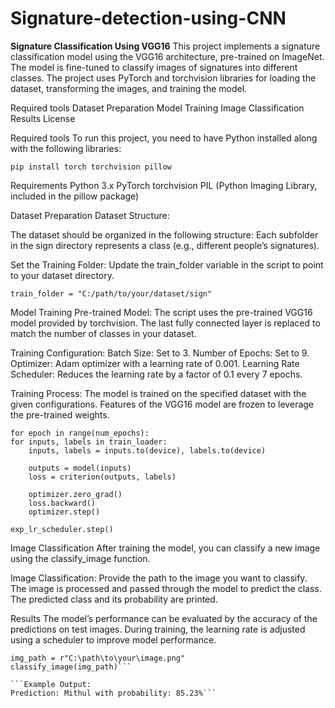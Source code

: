 # Signature-detection-using-CNN

**Signature Classification Using VGG16**
This project implements a signature classification model using the VGG16 architecture, pre-trained on ImageNet. The model is fine-tuned to classify images of signatures into different classes. The project uses PyTorch and torchvision libraries for loading the dataset, transforming the images, and training the model.

Required tools 
Dataset Preparation
Model Training
Image Classification
Results
License

Required tools 
To run this project, you need to have Python installed along with the following libraries:

```pip install torch torchvision pillow```

Requirements
Python 3.x
PyTorch
torchvision
PIL (Python Imaging Library, included in the pillow package)

Dataset Preparation
Dataset Structure:

The dataset should be organized in the following structure:
Each subfolder in the sign directory represents a class (e.g., different people’s signatures).

Set the Training Folder:
Update the train_folder variable in the script to point to your dataset directory.

```train_folder = "C:/path/to/your/dataset/sign"```

Model Training
Pre-trained Model:
The script uses the pre-trained VGG16 model provided by torchvision. The last fully connected layer is replaced to match the number of classes in your dataset.

Training Configuration:
Batch Size: Set to 3.
Number of Epochs: Set to 9.
Optimizer: Adam optimizer with a learning rate of 0.001.
Learning Rate Scheduler: Reduces the learning rate by a factor of 0.1 every 7 epochs.

Training Process:
The model is trained on the specified dataset with the given configurations.
Features of the VGG16 model are frozen to leverage the pre-trained weights.

    for epoch in range(num_epochs):
    for inputs, labels in train_loader:
        inputs, labels = inputs.to(device), labels.to(device)

        outputs = model(inputs)
        loss = criterion(outputs, labels)

        optimizer.zero_grad()
        loss.backward()
        optimizer.step()

    exp_lr_scheduler.step()
   
Image Classification
After training the model, you can classify a new image using the classify_image function.

Image Classification:
Provide the path to the image you want to classify.
The image is processed and passed through the model to predict the class.
The predicted class and its probability are printed.

Results
The model’s performance can be evaluated by the accuracy of the predictions on test images.
During training, the learning rate is adjusted using a scheduler to improve model performance.


```
img_path = r"C:\path\to\your\image.png"
classify_image(img_path)```

```Example Output:
Prediction: Mithul with probability: 85.23%```



